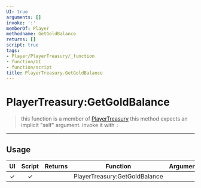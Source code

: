 ```yaml
---
UI: true
arguments: []
invoke: ':'
memberOf: Player
methodname: GetGoldBalance
returns: []
script: true
tags:
- Player/PlayerTreasury/_function
- function/UI
- function/script
title: PlayerTreasury.GetGoldBalance
---
```

# PlayerTreasury:GetGoldBalance
> this function is a member of [PlayerTreasury](civ-6/lua/PlayerTreasury.md)
> this method expects an implicit "self" argument. invoke it with `:`
-----
## Usage
|  UI | Script | Returns | Function | Arguments |
|:---:|:------:|-------:|:--------:|:---------|
|✓|✓||PlayerTreasury:GetGoldBalance||
